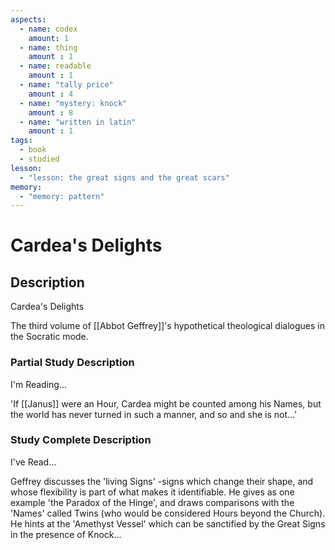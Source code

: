 ```yaml
---
aspects: 
  - name: codex
    amount: 1
  - name: thing
    amount : 1
  - name: readable
    amount : 1
  - name: "tally price"
    amount : 4
  - name: "mystery: knock"
    amount : 8
  - name: "written in latin"
    amount : 1
tags:
  - book
  - studied
lesson:
  - "lesson: the great signs and the great scars"
memory:
  - "memory: pattern"
---
```


# Cardea's Delights

## Description
Cardea's Delights

The third volume of [[Abbot Geffrey]]'s hypothetical theological dialogues in the Socratic mode.
### Partial Study Description
I'm Reading...

'If [[Janus]] were an Hour, Cardea might be counted among his Names, but the world has never turned in such a manner, and so and she is not…'
### Study Complete Description
I've Read...

Geffrey discusses the 'living Signs' -signs which change their shape, and whose flexibility is part of what makes it identifiable. He gives as one example 'the Paradox of the Hinge', and draws comparisons with the 'Names' called Twins (who would be considered Hours beyond the Church). He hints at the 'Amethyst Vessel' which can be sanctified by the Great Signs in the presence of Knock...
